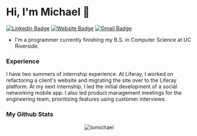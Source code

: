 # Hi, I'm Michael 👋
[![Linkedin Badge](https://img.shields.io/badge/-mikealo-blue?style=flat&logo=Linkedin&logoColor=white&link=https://www.linkedin.com/in/mikealo/)](https://www.linkedin.com/in/mikealo/)
[![Website Badge](https://img.shields.io/badge/-lomikee.com-47CCCC?style=flat&logo=Google-Chrome&logoColor=white&link=https://lomikee.com)](https://lomikee.com)
[![Gmail Badge](https://img.shields.io/badge/-lomic8-c14438?style=flat&logo=Gmail&logoColor=white&link=mailto:lomic8@gmail.com)](mailto:lomic8@gmail.com)
<img src="https://komarev.com/ghpvc/?username=lomichael&style=flat-square&color=blue" alt=""/>

* I'm a programmer currently finishing my B.S. in Computer Science at UC Riverside.

### Experience
I have two summers of internship experience. At Liferay, I worked on refactoring a client's website and migrating the site over to the Liferay platform. At my next internship, I led the initial development of a social networking mobile app. I also led product management meetings for the engineering team, prioritizing features using customer interviews.

### My Github Stats
<p align="center"> <img src="https://github-readme-stats.vercel.app/api?username=lomichael&show_icons=true&theme=gruvbox" alt="lomichael" />
